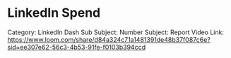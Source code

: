 # LinkedIn Spend

Category: LinkedIn Dash
Sub Subject: Number
Subject: Report
Video Link: https://www.loom.com/share/d84a324c71a1481391de48b37f087c6e?sid=ee307e62-56c3-4b53-91fe-f0103b394ccd
